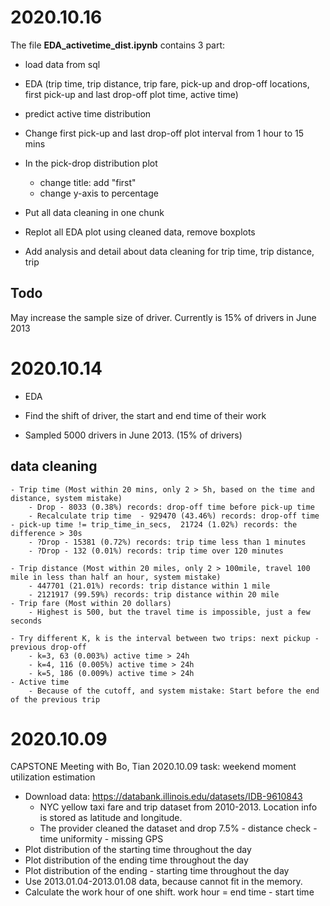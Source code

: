 # 2020.10.16
The file **EDA_activetime_dist.ipynb** contains 3 part:
- load data from sql
- EDA (trip time, trip distance, trip fare, pick-up and drop-off locations, first pick-up and last drop-off plot time, active time)
- predict active time distribution

- Change first pick-up and last drop-off plot interval from 1 hour to 15 mins
- In the pick-drop distribution plot
	- change title: add "first"
	- change y-axis to percentage
- Put all data cleaning in one chunk
- Replot all EDA plot using cleaned data, remove boxplots
- Add analysis and detail about data cleaning for trip time, trip distance, trip 

## Todo
May increase the sample size of driver. Currently is 15% of drivers in June 2013


# 2020.10.14
- EDA
- Find the shift of driver, the start and end time of their work

- Sampled 5000 drivers in June 2013. (15% of drivers)
## data cleaning
	- Trip time (Most within 20 mins, only 2 > 5h, based on the time and distance, system mistake)
		- Drop - 8033 (0.38%) records: drop-off time before pick-up time
		- Recalculate trip time  - 929470 (43.46%) records: drop-off time - pick-up time != trip_time_in_secs,  21724 (1.02%) records: the difference > 30s
		- ?Drop - 15381 (0.72%) records: trip time less than 1 minutes
		- ?Drop - 132 (0.01%) records: trip time over 120 minutes
	
	- Trip distance (Most within 20 miles, only 2 > 100mile, travel 100 mile in less than half an hour, system mistake)
		- 447701 (21.01%) records: trip distance within 1 mile
		- 2121917 (99.59%) records: trip distance within 20 mile
	- Trip fare (Most within 20 dollars)
		- Highest is 500, but the travel time is impossible, just a few seconds

	- Try different K, k is the interval between two trips: next pickup - previous drop-off
		- k=3, 63 (0.003%) active time > 24h
		- k=4, 116 (0.005%) active time > 24h
		- k=5, 186 (0.009%) active time > 24h
	- Active time
		- Because of the cutoff, and system mistake: Start before the end of the previous trip



# 2020.10.09
CAPSTONE Meeting with Bo, Tian 2020.10.09
task: weekend moment utilization estimation

- Download data: https://databank.illinois.edu/datasets/IDB-9610843
	- NYC yellow taxi fare and trip dataset from 2010-2013. Location info is stored as latitude and longitude.
	- The provider cleaned the dataset and drop 7.5%
			- distance check
			- time uniformity
			- missing GPS
- Plot distribution of the starting time throughout the day
- Plot distribution of the ending time throughout the day
- Plot distribution of the ending - starting time throughout the day
- Use 2013.01.04-2013.01.08 data, because cannot fit in the memory.
- Calculate the work hour of one shift. work hour = end time - start time